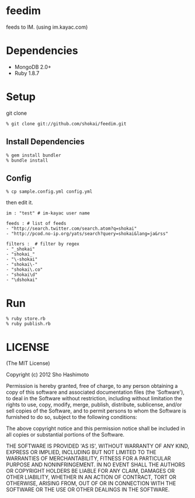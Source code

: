 feedim
======

feeds to IM. (using im.kayac.com)


Dependencies
============

* MongoDB 2.0+
* Ruby 1.8.7

Setup
=====

git clone

    % git clone git://github.com/shokai/feedim.git


Install Dependencies
--------------------

    % gem install bundler
    % bundle install


Config
------

    % cp sample.config.yml config.yml

then edit it.

    im : "test" # im-kayac user name

    feeds : # list of feeds
    - "http://search.twitter.com/search.atom?q=shokai"
    - "http://pcod.no-ip.org/yats/search?query=shokai&lang=ja&rss"

    filters :  # filter by regex
    - "_shokai"
    - "shokai_"
    - "\-shokai"
    - "shokai\-"
    - "shokai\.co"
    - "shokai\d"
    - "\dshokai"

Run
===

    % ruby store.rb
    % ruby publish.rb


LICENSE
=======
(The MIT License)

Copyright (c) 2012 Sho Hashimoto

Permission is hereby granted, free of charge, to any person obtaining
a copy of this software and associated documentation files (the
'Software'), to deal in the Software without restriction, including
without limitation the rights to use, copy, modify, merge, publish,
distribute, sublicense, and/or sell copies of the Software, and to
permit persons to whom the Software is furnished to do so, subject to
the following conditions:

The above copyright notice and this permission notice shall be
included in all copies or substantial portions of the Software.

THE SOFTWARE IS PROVIDED 'AS IS', WITHOUT WARRANTY OF ANY KIND,
EXPRESS OR IMPLIED, INCLUDING BUT NOT LIMITED TO THE WARRANTIES OF
MERCHANTABILITY, FITNESS FOR A PARTICULAR PURPOSE AND NONINFRINGEMENT.
IN NO EVENT SHALL THE AUTHORS OR COPYRIGHT HOLDERS BE LIABLE FOR ANY
CLAIM, DAMAGES OR OTHER LIABILITY, WHETHER IN AN ACTION OF CONTRACT,
TORT OR OTHERWISE, ARISING FROM, OUT OF OR IN CONNECTION WITH THE
SOFTWARE OR THE USE OR OTHER DEALINGS IN THE SOFTWARE.